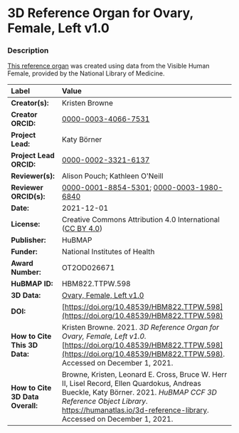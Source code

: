 # 3D Reference Organ for Ovary, Female, Left v1.0

### Description
[This reference organ](https://humanatlas.io/3d-reference-library) was created using data from the Visible Human Female, provided by the National Library of Medicine.

| Label | Value |
| :------------- |:-------------|
| **Creator(s):** | Kristen Browne |
| **Creator ORCID:** | [0000-0003-4066-7531](https://orcid.org/0000-0003-4066-7531) |
| **Project Lead:** | Katy B&ouml;rner |
| **Project Lead ORCID:** | [0000-0002-3321-6137](https://orcid.org/0000-0002-3321-6137) |
| **Reviewer(s):** | Alison Pouch; Kathleen O'Neill | 
| **Reviewer ORCID(s):** |[0000-0001-8854-5301](https://doi.org/10.5072/0000-0001-8854-5301); [0000-0003-1980-6840](https://doi.org/10.5072/0000-0003-1980-6840) |
| **Date:** | 2021-12-01 |
| **License:** | Creative Commons Attribution 4.0 International ([CC BY 4.0](https://creativecommons.org/licenses/by/4.0/)) |
| **Publisher:** | HuBMAP |
| **Funder:** | National Institutes of Health |
| **Award Number:** | OT2OD026671 |
| **HuBMAP ID:** | HBM822.TTPW.598 |
| **3D Data:** | [Ovary, Female, Left v1.0](https://cdn.humanatlas.io/hra-releases/v1.1/models/VH_F_Ovary_L.glb) |
| **DOI:** | [https://doi.org/10.48539/HBM822.TTPW.598](https://doi.org/10.48539/HBM822.TTPW.598) |
| **How to Cite This 3D Data:** | Kristen Browne. 2021. *3D Reference Organ for Ovary, Female, Left v1.0.* [https://doi.org/10.48539/HBM822.TTPW.598](https://doi.org/10.48539/HBM822.TTPW.598). Accessed on December 1, 2021. |
| **How to Cite 3D Data Overall:** | Browne, Kristen, Leonard E. Cross, Bruce W. Herr II, Lisel Record, Ellen Quardokus, Andreas Bueckle, Katy B&ouml;rner. 2021. *HuBMAP CCF 3D Reference Object Library*. https://humanatlas.io/3d-reference-library. Accessed on December 1, 2021. |
